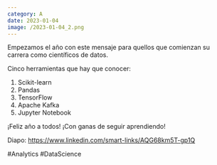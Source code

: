 ```yaml
--- 
category: A 
date: 2023-01-04 
image: /2023-01-04_2.png 
--- 
```


Empezamos el año con este mensaje para quellos que comienzan su carrera como científicos de datos. 

Cinco herramientas que hay que conocer:

1) Scikit-learn
2) Pandas
3) TensorFlow
4) Apache Kafka 
5) Jupyter Notebook

¡Feliz año a todos! ¡Con ganas de seguir aprendiendo!

Diapo: https://www.linkedin.com/smart-links/AQG68km5T-gp1Q

#Analytics #DataScience